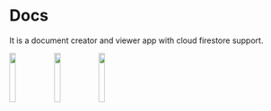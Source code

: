 # Docs
It is a document creator and viewer app with cloud firestore support.




<img src="https://user-images.githubusercontent.com/44507909/64342098-6dfa9d00-d007-11e9-8938-1a8b7baf5b0b.png" width="15%"></img> <img src="https://user-images.githubusercontent.com/44507909/64342099-6dfa9d00-d007-11e9-9008-69dab022cb15.png" width="15%"></img> <img src="https://user-images.githubusercontent.com/44507909/64342100-6e933380-d007-11e9-90c3-5aa560a8aa9a.png" width="15%"></img> 
